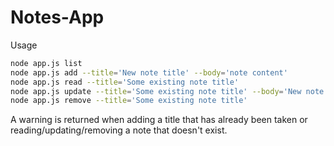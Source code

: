 # Notes-App

Usage

```bash
node app.js list
node app.js add --title='New note title' --body='note content'
node app.js read --title='Some existing note title'
node app.js update --title='Some existing note title' --body='New note content'
node app.js remove --title='Some existing note title'
```

A warning is returned when adding a title that has already been taken or reading/updating/removing a note that doesn't 
exist.
